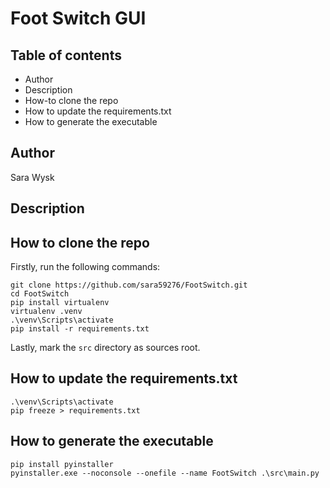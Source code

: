 # Foot Switch GUI

## Table of contents
- Author
- Description
- How-to clone the repo
- How to update the requirements.txt
- How to generate the executable

## Author
Sara Wysk

## Description


## How to clone the repo
Firstly, run the following commands:
```
git clone https://github.com/sara59276/FootSwitch.git
cd FootSwitch
pip install virtualenv
virtualenv .venv
.\venv\Scripts\activate
pip install -r requirements.txt
```
Lastly, mark the `src` directory as sources root.

## How to update the requirements.txt
```
.\venv\Scripts\activate
pip freeze > requirements.txt
```
## How to generate the executable
```
pip install pyinstaller
pyinstaller.exe --noconsole --onefile --name FootSwitch .\src\main.py
```
